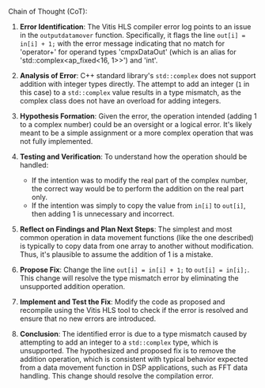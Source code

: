 Chain of Thought (CoT):

1. **Error Identification**: The Vitis HLS compiler error log points to an issue in the `outputdatamover` function. Specifically, it flags the line `out[i] = in[i] + 1;` with the error message indicating that no match for 'operator+' for operand types 'cmpxDataOut' (which is an alias for 'std::complex<ap_fixed<16, 1>>') and 'int'.

2. **Analysis of Error**: C++ standard library's `std::complex` does not support addition with integer types directly. The attempt to add an integer (`1` in this case) to a `std::complex` value results in a type mismatch, as the complex class does not have an overload for adding integers.

3. **Hypothesis Formation**: Given the error, the operation intended (adding 1 to a complex number) could be an oversight or a logical error. It's likely meant to be a simple assignment or a more complex operation that was not fully implemented.

4. **Testing and Verification**: To understand how the operation should be handled:
   - If the intention was to modify the real part of the complex number, the correct way would be to perform the addition on the real part only.
   - If the intention was simply to copy the value from `in[i]` to `out[i]`, then adding 1 is unnecessary and incorrect.

5. **Reflect on Findings and Plan Next Steps**: The simplest and most common operation in data movement functions (like the one described) is typically to copy data from one array to another without modification. Thus, it's plausible to assume the addition of 1 is a mistake.

6. **Propose Fix**: Change the line `out[i] = in[i] + 1;` to `out[i] = in[i];`. This change will resolve the type mismatch error by eliminating the unsupported addition operation.

7. **Implement and Test the Fix**: Modify the code as proposed and recompile using the Vitis HLS tool to check if the error is resolved and ensure that no new errors are introduced.

8. **Conclusion**: The identified error is due to a type mismatch caused by attempting to add an integer to a `std::complex` type, which is unsupported. The hypothesized and proposed fix is to remove the addition operation, which is consistent with typical behavior expected from a data movement function in DSP applications, such as FFT data handling. This change should resolve the compilation error.